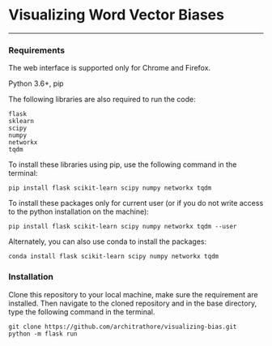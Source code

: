 # Visualizing Word Vector Biases

<hr>

### Requirements
The web interface is supported only for Chrome and Firefox.

Python 3.6+, pip

The following libraries are also required to run the code:
```
flask
sklearn
scipy
numpy
networkx
tqdm
```

To install these libraries using pip, use the following command in the terminal:
```
pip install flask scikit-learn scipy numpy networkx tqdm
```
To install these packages only for current user (or if you do not write access to the python installation on the machine):
```
pip install flask scikit-learn scipy numpy networkx tqdm --user
```

Alternately, you can also use conda to install the packages:
```
conda install flask scikit-learn scipy numpy networkx tqdm
```

### Installation
Clone this repository to your local machine, make sure the requirement are installed. 
Then navigate to the cloned repository and in the base directory, type the following
command in the terminal.
```shell script
git clone https://github.com/architrathore/visualizing-bias.git
python -m flask run
```

